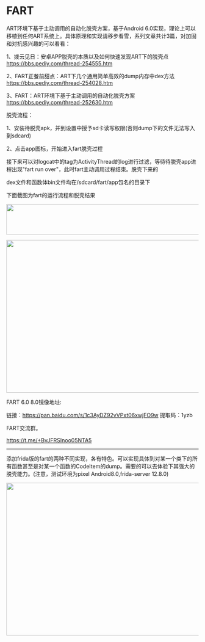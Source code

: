 # FART
ART环境下基于主动调用的自动化脱壳方案，基于Android 6.0实现，理论上可以移植到任何ART系统上。具体原理和实现请移步看雪，系列文章共计3篇，对加固和对抗感兴趣的可以看看：


1、拨云见日：安卓APP脱壳的本质以及如何快速发现ART下的脱壳点 https://bbs.pediy.com/thread-254555.htm


2、FART正餐前甜点：ART下几个通用简单高效的dump内存中dex方法 https://bbs.pediy.com/thread-254028.htm


3、FART：ART环境下基于主动调用的自动化脱壳方案 https://bbs.pediy.com/thread-252630.htm

 
 脱壳流程：
 
 1、安装待脱壳apk，并到设置中授予sd卡读写权限(否则dump下的文件无法写入到sdcard)
 
 
 2、点击app图标，开始进入fart脱壳过程

 
 接下来可以对logcat中的tag为ActivityThread的log进行过滤，等待待脱壳app进程出现"fart run over"，此时fart主动调用过程结束。脱壳下来的
 
 dex文件和函数体bin文件均在/sdcard/fart/app包名的目录下
 
 
 下面截图为fart的运行流程和脱壳结果
 
 <p align="center">
  <img width="600" height="80" src="https://shop.io.mi-img.com/app/shop/img?id=shop_1af85f3aa99152c0c1e639b68c5eb072.jpeg">
</p>
 
 
<p align="center">
  <img width="600" height="400" src="https://shop.io.mi-img.com/app/shop/img?id=shop_fc3910a8d77359bafc66c7aa19ae3eca.jpeg">
</p>

FART 6.0 8.0镜像地址:


链接：https://pan.baidu.com/s/1c3AyDZ92vVPxt06xwjFO9w 
提取码：1yzb

FART交流群。

https://t.me/+BvJFRSInoo05NTA5

--------------------------------------------------------------------------------------------------
添加frida版的fart的两种不同实现，各有特色。可以实现具体到对某一个类下的所有函数甚至是对某一个函数的CodeItem的dump。需要的可以去体验下其强大的脱壳能力。(注意，测试环境为pixel Android8.0,frida-server 12.8.0)
<p align="center">
  <img width="600" height="400" src="https://shop.io.mi-img.com/app/shop/img?id=shop_257a3a5d40964ec8e941865e817e5224.png">
</p>
